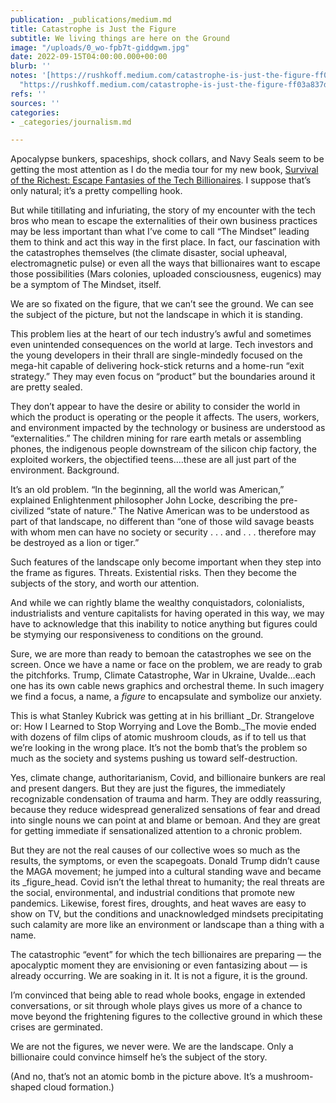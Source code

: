 ```yaml
---
publication: _publications/medium.md
title: Catastrophe is Just the Figure
subtitle: We living things are here on the Ground
image: "/uploads/0_wo-fpb7t-giddgwm.jpg"
date: 2022-09-15T04:00:00.000+00:00
blurb: ''
notes: '[https://rushkoff.medium.com/catastrophe-is-just-the-figure-ff03a837d855](https://rushkoff.medium.com/catastrophe-is-just-the-figure-ff03a837d855
  "https://rushkoff.medium.com/catastrophe-is-just-the-figure-ff03a837d855")'
refs: ''
sources: ''
categories:
- _categories/journalism.md

---
```

Apocalypse bunkers, spaceships, shock collars, and Navy Seals seem to be getting the most attention as I do the media tour for my new book, [Survival of the Richest: Escape Fantasies of the Tech Billionaires](https://wwnorton.com/books/survival-of-the-richest). I suppose that’s only natural; it’s a pretty compelling hook.

But while titillating and infuriating, the story of my encounter with the tech bros who mean to escape the externalities of their own business practices may be less important than what I’ve come to call “The Mindset” leading them to think and act this way in the first place. In fact, our fascination with the catastrophes themselves (the climate disaster, social upheaval, electromagnetic pulse) or even all the ways that billionaires want to escape those possibilities (Mars colonies, uploaded consciousness, eugenics) may be a symptom of The Mindset, itself.

We are so fixated on the figure, that we can’t see the ground. We can see the subject of the picture, but not the landscape in which it is standing.

This problem lies at the heart of our tech industry’s awful and sometimes even unintended consequences on the world at large. Tech investors and the young developers in their thrall are single-mindedly focused on the mega-hit capable of delivering hock-stick returns and a home-run “exit strategy.” They may even focus on “product” but the boundaries around it are pretty sealed.

They don’t appear to have the desire or ability to consider the world in which the product is operating or the people it affects. The users, workers, and environment impacted by the technology or business are understood as “externalities.” The children mining for rare earth metals or assembling phones, the indigenous people downstream of the silicon chip factory, the exploited workers, the objectified teens….these are all just part of the environment. Background.

It’s an old problem. “In the beginning, all the world was American,” explained Enlightenment philosopher John Locke, describing the pre-civilized “state of nature.” The Native American was to be understood as part of that landscape, no different than “one of those wild savage beasts with whom men can have no society or security . . . and . . . therefore may be destroyed as a lion or tiger.”

Such features of the landscape only become important when they step into the frame as figures. Threats. Existential risks. Then they become the subjects of the story, and worth our attention.

And while we can rightly blame the wealthy conquistadors, colonialists, industrialists and venture capitalists for having operated in this way, we may have to acknowledge that this inability to notice anything but figures could be stymying our responsiveness to conditions on the ground.

Sure, we are more than ready to bemoan the catastrophes we see on the screen. Once we have a name or face on the problem, we are ready to grab the pitchforks. Trump, Climate Catastrophe, War in Ukraine, Uvalde…each one has its own cable news graphics and orchestral theme. In such imagery we find a focus, a name, a _figure_ to encapsulate and symbolize our anxiety.

This is what Stanley Kubrick was getting at in his brilliant _Dr. Strangelove or: How I Learned to Stop Worrying and Love the Bomb._The movie ended with dozens of film clips of atomic mushroom clouds, as if to tell us that we’re looking in the wrong place. It’s not the bomb that’s the problem so much as the society and systems pushing us toward self-destruction.

Yes, climate change, authoritarianism, Covid, and billionaire bunkers are real and present dangers. But they are just the figures, the immediately recognizable condensation of trauma and harm. They are oddly reassuring, because they reduce widespread generalized sensations of fear and dread into single nouns we can point at and blame or bemoan. And they are great for getting immediate if sensationalized attention to a chronic problem.

But they are not the real causes of our collective woes so much as the results, the symptoms, or even the scapegoats. Donald Trump didn’t cause the MAGA movement; he jumped into a cultural standing wave and became its _figure_head. Covid isn’t the lethal threat to humanity; the real threats are the social, environmental, and industrial conditions that promote new pandemics. Likewise, forest fires, droughts, and heat waves are easy to show on TV, but the conditions and unacknowledged mindsets precipitating such calamity are more like an environment or landscape than a thing with a name.

The catastrophic “event” for which the tech billionaires are preparing — the apocalyptic moment they are envisioning or even fantasizing about — is already occurring. We are soaking in it. It is not a figure, it is the ground.

I’m convinced that being able to read whole books, engage in extended conversations, or sit through whole plays gives us more of a chance to move beyond the frightening figures to the collective ground in which these crises are germinated.

We are not the figures, we never were. We are the landscape. Only a billionaire could convince himself he’s the subject of the story.

(And no, that’s not an atomic bomb in the picture above. It’s a mushroom-shaped cloud formation.)